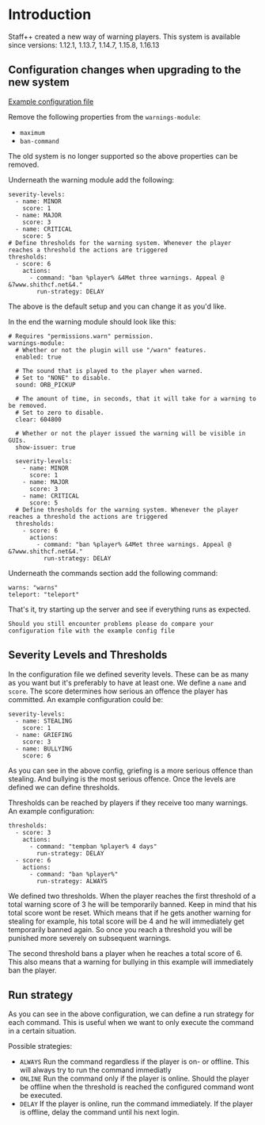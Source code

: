 # Introduction
Staff++ created a new way of warning players.
This system is available since versions: 1.12.1, 1.13.7, 1.14.7, 1.15.8, 1.16.13

## Configuration changes when upgrading to the new system
[Example configuration file](https://github.com/garagepoort/StaffPlusPlus/blob/master/StaffPlusCore/src/main/resources/config.yml)

Remove the following properties from the `warnings-module`:
* `maximum`
* `ban-command`

The old system is no longer supported so the above properties can be removed.

Underneath the warning module add the following:
```
severity-levels:
  - name: MINOR
    score: 1
  - name: MAJOR
    score: 3
  - name: CRITICAL
    score: 5
# Define thresholds for the warning system. Whenever the player reaches a threshold the actions are triggered
thresholds:
  - score: 6
    actions:
      - command: "ban %player% &4Met three warnings. Appeal @ &7www.shithcf.net&4."
        run-strategy: DELAY
```

The above is the default setup and you can change it as you'd like.

In the end the warning module should look like this:

```
# Requires "permissions.warn" permission.
warnings-module:
  # Whether or not the plugin will use "/warn" features.
  enabled: true

  # The sound that is played to the player when warned.
  # Set to "NONE" to disable.
  sound: ORB_PICKUP

  # The amount of time, in seconds, that it will take for a warning to be removed.
  # Set to zero to disable.
  clear: 604800

  # Whether or not the player issued the warning will be visible in GUIs.
  show-issuer: true

  severity-levels:
    - name: MINOR
      score: 1
    - name: MAJOR
      score: 3
    - name: CRITICAL
      score: 5
  # Define thresholds for the warning system. Whenever the player reaches a threshold the actions are triggered
  thresholds:
    - score: 6
      actions:
        - command: "ban %player% &4Met three warnings. Appeal @ &7www.shithcf.net&4."
          run-strategy: DELAY
```

Underneath the commands section add the following command:
```
warns: "warns"
teleport: "teleport"
```

That's it, try starting up the server and see if everything runs as expected.

    Should you still encounter problems please do compare your configuration file with the example config file


## Severity Levels and Thresholds

In the configuration file we defined severity levels. These can be as many as you want but it's preferably to have at least one.
We define a `name` and `score`. The score determines how serious an offence the player has committed. An example configuration could be:

```
severity-levels:
  - name: STEALING
    score: 1
  - name: GRIEFING
    score: 3
  - name: BULLYING
    score: 6
```
As you can see in the above config, griefing is a more serious offence than stealing. And bullying is the most serious offence. 
Once the levels are defined we can define thresholds.

Thresholds can be reached by players if they receive too many warnings. An example configuration:
```
thresholds:
  - score: 3
    actions:
      - command: "tempban %player% 4 days"
        run-strategy: DELAY
  - score: 6
    actions:
      - command: "ban %player%"
        run-strategy: ALWAYS
```

We defined two thresholds. When the player reaches the first threshold of a total warning score of 3 he will be temporarily banned.
Keep in mind that his total score wont be reset. Which means that if he gets another warning for stealing for example, his total score will be 4 and he will immediately get temporarily banned again. So once you reach a threshold you will be punished more severely on subsequent warnings.

The second threshold bans a player when he reaches a total score of 6. This also means that a warning for bullying in this example will immediately ban the player.

## Run strategy
As you can see in the above configuration, we can define a run strategy for each command. This is useful when we want to only execute the command in a certain situation.

Possible strategies:
- `ALWAYS` Run the command regardless if the player is on- or offline. This will always try to run the command immediatly
- `ONLINE` Run the command only if the player is online. Should the player be offline when the threshold is reached the configured command wont be executed.
- `DELAY` If the player is online, run the command immediately. If the player is offline, delay the command until his next login.

